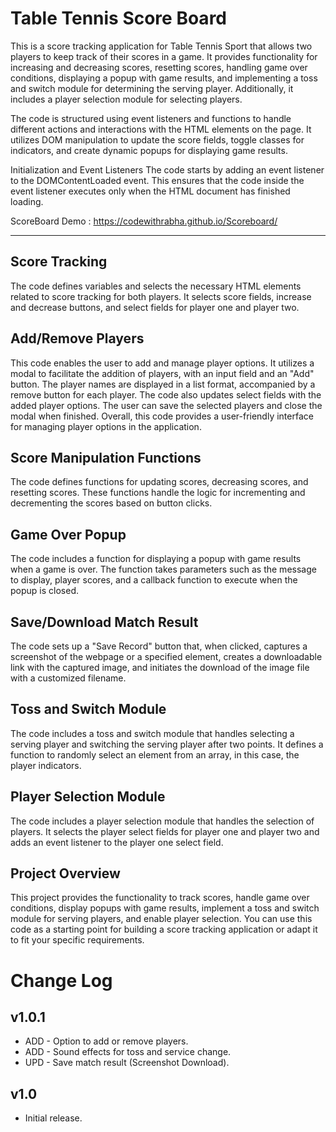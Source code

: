 # Table Tennis Score Board
This is a score tracking application for Table Tennis Sport that allows two players to keep track of their scores in a game. It provides functionality for increasing and decreasing scores, resetting scores, handling game over conditions, displaying a popup with game results, and implementing a toss and switch module for determining the serving player. Additionally, it includes a player selection module for selecting players.

The code is structured using event listeners and functions to handle different actions and interactions with the HTML elements on the page. It utilizes DOM manipulation to update the score fields, toggle classes for indicators, and create dynamic popups for displaying game results.

Initialization and Event Listeners
The code starts by adding an event listener to the DOMContentLoaded event. This ensures that the code inside the event listener executes only when the HTML document has finished loading.

ScoreBoard Demo : https://codewithrabha.github.io/Scoreboard/

------------------------------------------------------------------

## Score Tracking
The code defines variables and selects the necessary HTML elements related to score tracking for both players. It selects score fields, increase and decrease buttons, and select fields for player one and player two.

## Add/Remove Players
This code enables the user to add and manage player options. It utilizes a modal to facilitate the addition of players, with an input field and an "Add" button. The player names are displayed in a list format, accompanied by a remove button for each player. The code also updates select fields with the added player options. The user can save the selected players and close the modal when finished. Overall, this code provides a user-friendly interface for managing player options in the application.

## Score Manipulation Functions
The code defines functions for updating scores, decreasing scores, and resetting scores. These functions handle the logic for incrementing and decrementing the scores based on button clicks.

## Game Over Popup
The code includes a function for displaying a popup with game results when a game is over. The function takes parameters such as the message to display, player scores, and a callback function to execute when the popup is closed.

## Save/Download Match Result
The code sets up a "Save Record" button that, when clicked, captures a screenshot of the webpage or a specified element, creates a downloadable link with the captured image, and initiates the download of the image file with a customized filename.

## Toss and Switch Module
The code includes a toss and switch module that handles selecting a serving player and switching the serving player after two points. It defines a function to randomly select an element from an array, in this case, the player indicators.

## Player Selection Module
The code includes a player selection module that handles the selection of players. It selects the player select fields for player one and player two and adds an event listener to the player one select field.

## Project Overview
This project provides the functionality to track scores, handle game over conditions, display popups with game results, implement a toss and switch module for serving players, and enable player selection. You can use this code as a starting point for building a score tracking application or adapt it to fit your specific requirements.


# Change Log

## v1.0.1
* ADD - Option to add or remove players.
* ADD - Sound effects for toss and service change.
* UPD - Save match result (Screenshot Download).

## v1.0
* Initial release.
